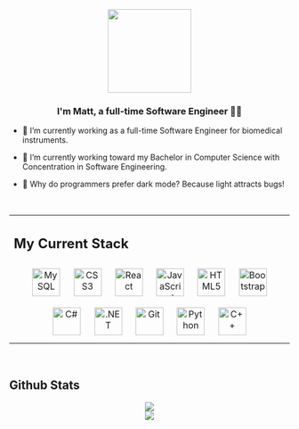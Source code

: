 <div align="center">
<img src="https://avatars.githubusercontent.com/u/185431196?s=400&u=f33335c053b1d7e2d9eeb626b613062b853970d3&v=4" align="center" height="150" width="150" />
</div>  
  
### <div align="center">I'm Matt, a full-time Software Engineer 👨‍💻 </div>  
  
- 🔭 I’m currently working as a full-time Software Engineer for biomedical instruments.  
  
- 🌱 I’m currently working toward my Bachelor in Computer Science with Concentration in Software Engineering.  

-  🐞 Why do programmers prefer dark mode? Because light attracts bugs!  

<br/>  

<table><tr><td valign="centered" width="90%">
  
## My Current Stack  

<div align="center">  
<a href="https://www.mysql.com/" target="_blank"><img style="margin: 10px" src="https://profilinator.rishav.dev/skills-assets/mysql-original-wordmark.svg" alt="MySQL" height="50" /></a>  
<a href="https://www.w3schools.com/css/" target="_blank"><img style="margin: 10px" src="https://profilinator.rishav.dev/skills-assets/css3-original-wordmark.svg" alt="CSS3" height="50" /></a>  
<a href="https://reactjs.org/" target="_blank"><img style="margin: 10px" src="https://profilinator.rishav.dev/skills-assets/react-original-wordmark.svg" alt="React" height="50" /></a>  
<a href="https://www.javascript.com/" target="_blank"><img style="margin: 10px" src="https://profilinator.rishav.dev/skills-assets/javascript-original.svg" alt="JavaScript" height="50" /></a>  
<a href="https://en.wikipedia.org/wiki/HTML5" target="_blank"><img style="margin: 10px" src="https://profilinator.rishav.dev/skills-assets/html5-original-wordmark.svg" alt="HTML5" height="50" /></a>  
<a href="https://getbootstrap.com/docs/3.4/javascript/" target="_blank"><img style="margin: 10px" src="https://profilinator.rishav.dev/skills-assets/bootstrap-plain.svg" alt="Bootstrap" height="50" /></a>  
<a href="https://docs.microsoft.com/en-us/dotnet/csharp/" target="_blank"><img style="margin: 10px" src="https://profilinator.rishav.dev/skills-assets/csharp-original.svg" alt="C#" height="50" /></a>  
<a href="https://dotnet.microsoft.com/download/dotnet-framework" target="_blank"><img style="margin: 10px" src="https://profilinator.rishav.dev/skills-assets/dot-net-original-wordmark.svg" alt=".NET" height="50" /></a>  
<a href="https://github.com/" target="_blank"><img style="margin: 10px" src="https://profilinator.rishav.dev/skills-assets/git-scm-icon.svg" alt="Git" height="50" /></a>  
<a href="https://www.python.org/" target="_blank"><img style="margin: 10px" src="https://profilinator.rishav.dev/skills-assets/python-original.svg" alt="Python" height="50" /></a>  
<a href="https://www.cplusplus.com/" target="_blank"><img style="margin: 10px" src="https://profilinator.rishav.dev/skills-assets/cplusplus-original.svg" alt="C++" height="50" /></a>  
</div>
</td></tr></table>  
<br/>   


## Github Stats  
<div align="center"><img src="https://github-readme-stats.vercel.app/api?username=404MattNotFound&show_icons=true&count_private=true&hide_border=true" align="center" /></div>  
  

<div align="center">
<img src="https://komarev.com/ghpvc/?username=404MattNotFound&&style=flat-square" align="center" />
</div>  
